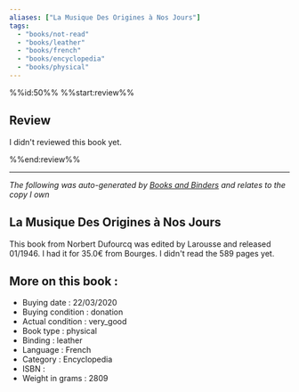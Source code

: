 ```yaml
---
aliases: ["La Musique Des Origines à Nos Jours"] 
tags: 
  - "books/not-read" 
  - "books/leather" 
  - "books/french"
  - "books/encyclopedia"
  - "books/physical"
---
```

%%id:50%%
%%start:review%%
## Review
I didn't reviewed this book yet. 

%%end:review%%

---
_The following was auto-generated by [Books and Binders](Books%20and%20Binders.md) and relates to the copy I own_
## La Musique Des Origines à Nos Jours
This book from Norbert Dufourcq was edited by Larousse and released 01/1946. I had it for 35.0€ from Bourges. I didn't read the 589 pages yet.

## More on this book :
- Buying date : 22/03/2020
- Buying condition : donation
- Actual condition : very_good
- Book type : physical
- Binding : leather
- Language : French
- Category : Encyclopedia
- ISBN : 
- Weight in grams : 2809
